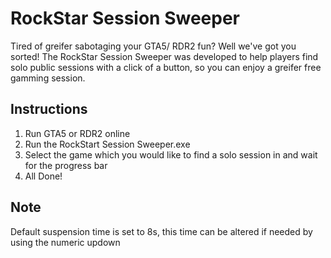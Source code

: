 # RockStar Session Sweeper

Tired of greifer sabotaging your GTA5/ RDR2 fun? 
Well we've got you sorted! The RockStar Session Sweeper was developed to help players find solo public sessions with a click of a button, so you can enjoy a greifer free gamming session.

## Instructions
1. Run GTA5 or RDR2 online
2. Run the RockStart Session Sweeper.exe
3. Select the game which you would like to find a solo session in and wait for the progress bar
4. All Done!

## Note
Default suspension time is set to 8s, this time can be altered if needed by using the numeric updown 
